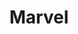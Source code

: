 ---
title: Marvel
intro: Create and share prototypes, hand-off designs to developers.
linkurl: http://www.marvelapp.com
tags:
- Prototyping
- Collaboration
- Hand-off
logo: "/assets/marvel.png"
---